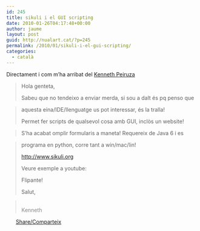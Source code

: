 ```yaml
---
id: 245
title: sikuli i el GUI scripting
date: 2010-01-26T04:17:48+00:00
author: jaume
layout: post
guid: http://nualart.cat/?p=245
permalink: /2010/01/sikuli-i-el-gui-scripting/
categories:
  - català
---
```

Directament i com m&#8217;ha arribat del <a href="http://gnun.net" onclick="_gaq.push(['_trackEvent', 'outbound-article', 'http://gnun.net', 'Kenneth Peiruza']);" >Kenneth Peiruza</a>

> Hola genteta,
> 
> Sabeu que no tendeixo a enviar merda, si sou a dalt és pq penso que
  
> aquesta eina/IDE/llenguatge us pot interessar, és la tralla!
> 
> Permet fer scripts de qualsevol cosa amb GUI, inclòs un website!
  
> S&#8217;ha acabat omplir formularis a maneta! Requereix de Java 6 i es
  
> programa en python, corre tant a win/mac/lin!
> 
> <a href="http://www.sikuli.org" onclick="_gaq.push(['_trackEvent', 'outbound-article', 'http://www.sikuli.org', 'http://www.sikuli.org']);" target="_blank">http://www.sikuli.org</a>
> 
> Veure exemple a youtube:
> 
> 
> 
> Flipante!
> 
> Salut,
  
> <span style="color: #888888;"><br /> Kenneth</span>

<div class="addtoany_share_save_container addtoany_content_bottom">
  <div class="a2a_kit a2a_kit_size_32 addtoany_list a2a_target" id="wpa2a_30">
    <a href="https://www.addtoany.com/share" onclick="_gaq.push(['_trackEvent', 'outbound-article', 'https://www.addtoany.com/share', 'Share/Comparteix']);" class="a2a_dd addtoany_share_save"  style="background:url(http://nualart.cat/wp-content/plugins/add-to-any/share_16_16.png) no-repeat scroll 4px 0px;padding:0 0 0 25px;display:inline-block;height:16px;vertical-align:middle"><span>Share/Comparteix</span></a>
  </div>
</div>